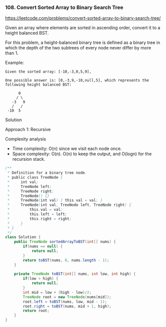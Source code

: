 ### 108. Convert Sorted Array to Binary Search Tree

https://leetcode.com/problems/convert-sorted-array-to-binary-search-tree/

Given an array where elements are sorted in ascending order, convert it to a height balanced BST.

For this problem, a height-balanced binary tree is defined as a binary tree in which the depth of the two subtrees of every node never differ by more than 1.

Example:
```
Given the sorted array: [-10,-3,0,5,9],

One possible answer is: [0,-3,9,-10,null,5], which represents the following height balanced BST:

      0
     / \
   -3   9
   /   /
 -10  5
```

Solution

Approach 1: Recursive

Complexity analysis

- Time complexity: O(n) since we visit each node once.
- Space complexity: O(n). O(n) to keep the output, and O(logn) for the recursion stack.

```java
/**
 * Definition for a binary tree node.
 * public class TreeNode {
 *     int val;
 *     TreeNode left;
 *     TreeNode right;
 *     TreeNode() {}
 *     TreeNode(int val) { this.val = val; }
 *     TreeNode(int val, TreeNode left, TreeNode right) {
 *         this.val = val;
 *         this.left = left;
 *         this.right = right;
 *     }
 * }
 */
class Solution {
    public TreeNode sortedArrayToBST(int[] nums) {
        if(nums == null) {
            return null;
        }
        return toBST(nums, 0, nums.length - 1);
    }
    
    private TreeNode toBST(int[] nums, int low, int high) {
        if(low > high) {
            return null;
        }
        int mid = low + (high - low)/2;
        TreeNode root = new TreeNode(nums[mid]);
        root.left = toBST(nums, low, mid - 1);
        root.right = toBST(nums, mid + 1, high);
        return root;
    }
}
```
